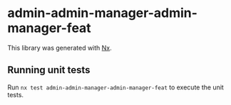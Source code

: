# admin-admin-manager-admin-manager-feat

This library was generated with [Nx](https://nx.dev).

## Running unit tests

Run `nx test admin-admin-manager-admin-manager-feat` to execute the unit tests.
